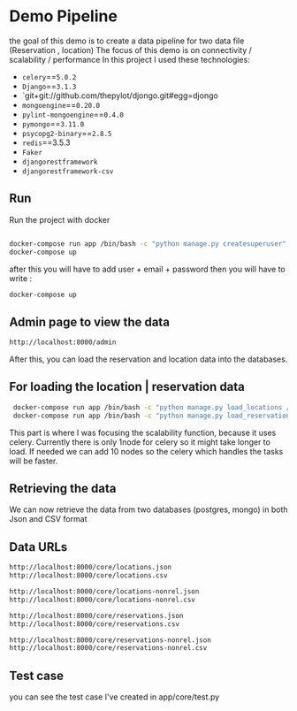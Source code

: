 Demo Pipeline
=============
the goal of this demo is to create a data pipeline for two data file (Reservation , location)
The focus of this demo is on connectivity / scalability / performance
In this project I used these technologies:


* `celery`==`5.0.2`
* `Django`==`3.1.3`
* `git+git://github.com/thepylot/djongo.git#egg=djongo
* `mongoengine`==`0.20.0`
* `pylint-mongoengine`==`0.4.0`
* `pymongo`==`3.11.0`
* `psycopg2-binary`==`2.8.5`
* `redis`==3.5.3
* `Faker`
* `djangorestframework`
* `djangorestframework-csv`
 
Run
-----------
Run the project with docker

```bash

docker-compose run app /bin/bash -c "python manage.py createsuperuser"
docker-compose up

```
after this you will have to add user + email + password then you will have to write : 
```bash
docker-compose up
``` 

Admin page to view the data
-----------
```bash
http://localhost:8000/admin
```

After this, you can load the reservation and location data into the databases. 
 
For loading the location | reservation data
-----------
```bash
 docker-compose run app /bin/bash -c "python manage.py load_locations /datasets/assignment_locations.csv"
 docker-compose run app /bin/bash -c "python manage.py load_reservations /datasets/assignment_reservations.csv"
```

This part is where I was focusing the scalability function, because it uses celery.
Currently there is only 1node for celery so it might take longer to load. If needed we can add 10 nodes so the celery which handles the tasks will be faster.


Retrieving the data
-----------
We can now retrieve the data from two databases (postgres, mongo) in both Json and CSV format


Data URLs
-----------
```bash
http://localhost:8000/core/locations.json
http://localhost:8000/core/locations.csv

http://localhost:8000/core/locations-nonrel.json
http://localhost:8000/core/locations-nonrel.csv

http://localhost:8000/core/reservations.json
http://localhost:8000/core/reservations.csv

http://localhost:8000/core/reservations-nonrel.json
http://localhost:8000/core/reservations-nonrel.csv
``` 



Test case
-----------
you can see the test case I've created in app/core/test.py 



